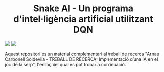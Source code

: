 <h1 align="center">Snake AI - Un programa d'intel·ligència artificial utilitzant DQN</h1>
<p align="left">
<img src="https://img.shields.io/badge/STATUS-EN%20DESENVOLUPAMENT-green">
<img src="https://img.shields.io/github/stars/Atex8?style=social">
</p>
Aquest repositori és un material complementari al treball de recerca "Arnau Carbonell Soldevila - TREBALL DE RECERCA: Implementació d’una IA en el joc de la serp", l'enllaç del qual es pot trobar a continuació.
